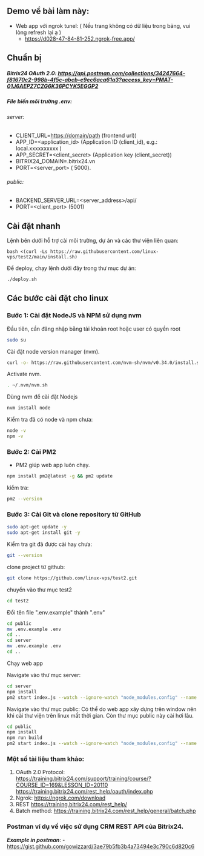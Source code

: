 ## Demo về bài làm này:
- Web app với ngrok tunel: ( Nếu trang không có dữ liệu trong bảng, vui lòng refresh lại ạ )
  - https://d028-47-84-81-252.ngrok-free.app/


## Chuẩn bị
##### Bitrix24 OAuth 2.0: https://api.postman.com/collections/34247664-f81670c2-998b-4f5c-abcb-e9ec6aca61a3?access_key=PMAT-01J6AEPZ7CZG6K36PCYK5EGGP2
##### File biến môi trường .env:
###### server:
  - CLIENT_URL=<https://domain/path> (frontend url))
  - APP_ID=<application_id> (Application ID (client_id), e.g.: local.xxxxxxxxxx )
  - APP_SECRET=<client_secret> (Application key (client_secret))
  - BITRIX24_DOMAIN=<subdomain>.bitrix24.vn
  - PORT=<server_port> ( 5000).

###### public:
  - BACKEND_SERVER_URL=<server_address>/api/ 
  - PORT=<client_port> (5001)
## Cài đặt nhanh
Lệnh bên dưới hỗ trợ cài môi trường, dự án và các thư viện liên quan:
```
bash <(curl -Ls https://raw.githubusercontent.com/linux-vps/test2/main/install.sh)
```
Để deploy, chạy lệnh dưới đây trong thư mục dự án:
```bash
./deploy.sh
```

## Các bước cài đặt cho linux

### Bước 1: Cài đặt NodeJS và NPM sử dụng nvm

Đầu tiên, cần đăng nhập bằng tài khoản root hoặc user có quyền root

```bash
sudo su
```

Cài đặt node version manager (nvm).

```bash
curl -o- https://raw.githubusercontent.com/nvm-sh/nvm/v0.34.0/install.sh | bash
```
Activate nvm.

```bash
. ~/.nvm/nvm.sh
```

Dùng nvm để cài đặt Nodejs
```bash
nvm install node
```

Kiểm tra đã có node và npm chưa:

```bash
node -v
npm -v
```

### Bước 2: Cài PM2
- PM2 giúp web app luôn chạy.
```bash
npm install pm2@latest -g && pm2 update
```
kiểm tra:
 ```bash
 pm2 --version
 ```

### Bước 3: Cài Git và clone repository từ GitHub

```bash
sudo apt-get update -y
sudo apt-get install git -y
```

Kiểm tra git đã được cài hay chưa:

```bash
git --version
```

clone project từ github:

```bash
git clone https://github.com/linux-vps/test2.git
```

chuyển vào thư mục test2
```bash
cd test2
```


Đổi tên file ".env.example" thành ".env"

 ```bash
 cd public
 mv .env.example .env
 cd ..
 cd server
 mv .env.example .env
 cd ..
 
 ```
Chạy web app

Navigate vào thư mục server:
```bash
cd server
npm install
pm2 start index.js --watch --ignore-watch "node_modules,config" --name "server"
```
Navigate vào thư mục public:
Có thể do web app xây dựng trên window nên khi cài thư viện trên linux mất thời gian.
Còn thư mục public này cài hơi lâu.
```bash
cd public
npm install
npm run build
pm2 start index.js --watch --ignore-watch "node_modules,config" --name "public"
```
### Một số tài liệu tham khảo:
 1. OAuth 2.0 Protocol:
    https://training.bitrix24.com/support/training/course/?COURSE_ID=169&LESSON_ID=20110
    https://training.bitrix24.com/rest_help/oauth/index.php
 3. Ngrok:
    https://ngrok.com/download
 4. REST
    https://training.bitrix24.com/rest_help/
 5. Batch method:
    https://training.bitrix24.com/rest_help/general/batch.php
### Postman ví dụ về việc sử dụng CRM REST API của Bitrix24.
***Example in postman***:
    - https://gist.github.com/gowizzard/3ae79b5fb3b4a73494e3c790c6d820c6
